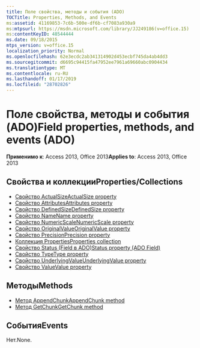 ```yaml
---
title: Поле свойства, методы и события (ADO)
TOCTitle: Properties, Methods, and Events
ms:assetid: 41169853-7c6b-500e-df6b-cf7083a930a9
ms:mtpsurl: https://msdn.microsoft.com/library/JJ249186(v=office.15)
ms:contentKeyID: 48544444
ms.date: 09/18/2015
mtps_version: v=office.15
localization_priority: Normal
ms.openlocfilehash: 62e3ecdc2ab341314902d453ecbf745da4ab4dd3
ms.sourcegitcommit: d6695c94415fa47952ee7961a69660abc0904434
ms.translationtype: MT
ms.contentlocale: ru-RU
ms.lasthandoff: 01/17/2019
ms.locfileid: "28702826"
---
```

# <a name="field-properties-methods-and-events-ado"></a><span data-ttu-id="cd657-102">Поле свойства, методы и события (ADO)</span><span class="sxs-lookup"><span data-stu-id="cd657-102">Field properties, methods, and events (ADO)</span></span>

<span data-ttu-id="cd657-103">**Применимо к**: Access 2013, Office 2013</span><span class="sxs-lookup"><span data-stu-id="cd657-103">**Applies to**: Access 2013, Office 2013</span></span>

## <a name="propertiescollections"></a><span data-ttu-id="cd657-104">Свойства и коллекции</span><span class="sxs-lookup"><span data-stu-id="cd657-104">Properties/Collections</span></span>

- [<span data-ttu-id="cd657-105">Свойство ActualSize</span><span class="sxs-lookup"><span data-stu-id="cd657-105">ActualSize property</span></span>](actualsize-property-ado.md)
- [<span data-ttu-id="cd657-106">Свойство Attributes</span><span class="sxs-lookup"><span data-stu-id="cd657-106">Attributes property</span></span>](attributes-property-ado.md)
- [<span data-ttu-id="cd657-107">Свойство DefinedSize</span><span class="sxs-lookup"><span data-stu-id="cd657-107">DefinedSize property</span></span>](definedsize-property-ado.md)
- [<span data-ttu-id="cd657-108">Свойство Name</span><span class="sxs-lookup"><span data-stu-id="cd657-108">Name property</span></span>](name-property-ado.md)
- [<span data-ttu-id="cd657-109">Свойство NumericScale</span><span class="sxs-lookup"><span data-stu-id="cd657-109">NumericScale property</span></span>](numericscale-property-ado.md)
- [<span data-ttu-id="cd657-110">Свойство OriginalValue</span><span class="sxs-lookup"><span data-stu-id="cd657-110">OriginalValue property</span></span>](originalvalue-property-ado.md)
- [<span data-ttu-id="cd657-111">Свойство Precision</span><span class="sxs-lookup"><span data-stu-id="cd657-111">Precision property</span></span>](precision-property-ado.md)
- [<span data-ttu-id="cd657-112">Коллекция Properties</span><span class="sxs-lookup"><span data-stu-id="cd657-112">Properties collection</span></span>](properties-collection-ado.md)
- [<span data-ttu-id="cd657-113">Свойство Status (Field в ADO)</span><span class="sxs-lookup"><span data-stu-id="cd657-113">Status property (ADO Field)</span></span>](status-property-ado-field.md)
- [<span data-ttu-id="cd657-114">Свойство Type</span><span class="sxs-lookup"><span data-stu-id="cd657-114">Type property</span></span>](type-property-ado.md)
- [<span data-ttu-id="cd657-115">Свойство UnderlyingValue</span><span class="sxs-lookup"><span data-stu-id="cd657-115">UnderlyingValue property</span></span>](underlyingvalue-property-ado.md)
- [<span data-ttu-id="cd657-116">Свойство Value</span><span class="sxs-lookup"><span data-stu-id="cd657-116">Value property</span></span>](value-property-ado.md)


## <a name="methods"></a><span data-ttu-id="cd657-117">Методы</span><span class="sxs-lookup"><span data-stu-id="cd657-117">Methods</span></span>

- [<span data-ttu-id="cd657-118">Метод AppendChunk</span><span class="sxs-lookup"><span data-stu-id="cd657-118">AppendChunk method</span></span>](appendchunk-method-ado.md)
- [<span data-ttu-id="cd657-119">Метод GetChunk</span><span class="sxs-lookup"><span data-stu-id="cd657-119">GetChunk method</span></span>](getchunk-method-ado.md)

## <a name="events"></a><span data-ttu-id="cd657-120">События</span><span class="sxs-lookup"><span data-stu-id="cd657-120">Events</span></span>

<span data-ttu-id="cd657-121">Нет.</span><span class="sxs-lookup"><span data-stu-id="cd657-121">None.</span></span>

